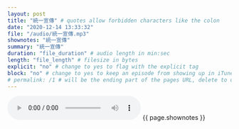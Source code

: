 ```yaml
---
layout: post
title: "統一宣傳" # quotes allow forbidden characters like the colon
date: "2020-12-14 13:33:32"
file: "/audio/統一宣傳.mp3"
shownotes: "統一宣傳"
summary: "統一宣傳"
duration: "file_duration" # audio length in min:sec
length: "file_length" # filesize in bytes
explicit: "no" # change to yes to flag with the explicit tag
block: "no" # change to yes to keep an episode from showing up in iTunes
# permalink: /1 # will be the ending part of the pages URL, delete to default to the title
---
```


<audio controls>
<source src="{{site.url}}{{site.baseurl}}{{ page.file }}" type="audio/x-mp3">
Your browser does not support the audio element.
</audio>
{{ page.shownotes }}
